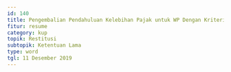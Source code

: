 ```yaml
---
id: 140
title: Pengembalian Pendahuluan Kelebihan Pajak untuk WP Dengan Kriteria Tertentu (tidak berlaku)
fitur: resume
category: kup
topik: Restitusi
subtopik: Ketentuan Lama
type: word
tgl: 11 Desember 2019
---
```


